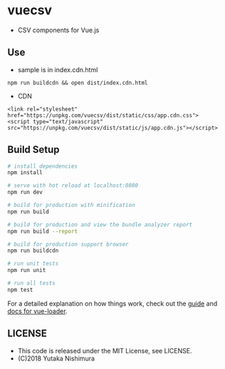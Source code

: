 # vuecsv

* CSV components for Vue.js

## Use

* sample is in index.cdn.html
```
npm run buildcdn && open dist/index.cdn.html
```
* CDN
```
<link rel="stylesheet" href="https://unpkg.com/vuecsv/dist/static/css/app.cdn.css">
<script type="text/javascript" src="https://unpkg.com/vuecsv/dist/static/js/app.cdn.js"></script>
```

## Build Setup

``` bash
# install dependencies
npm install

# serve with hot reload at localhost:8080
npm run dev

# build for production with minification
npm run build

# build for production and view the bundle analyzer report
npm run build --report

# build for production support browser 
npm run buildcdn

# run unit tests
npm run unit

# run all tests
npm test
```

For a detailed explanation on how things work, check out the [guide](http://vuejs-templates.github.io/webpack/) and [docs for vue-loader](http://vuejs.github.io/vue-loader).

## LICENSE

* This code is released under the MIT License, see LICENSE.
* (C)2018 Yutaka Nishimura 
